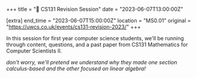 +++
title = "🧠 CS131 Revision Session"
date = "2023-06-07T13:00:00Z"

[extra]
end_time = "2023-06-07T15:00:00Z"
location = "MS0.01"
original = "https://uwcs.co.uk/events/cs131-revision-2023/"
+++

In this session for first year computer science students, we'll be running through content, questions, and a past paper from CS131 Mathematics for Computer Scientists II. 

*don't worry, we'll pretend we understand why they made one section calculus-based and the other focused on linear algebra!*
